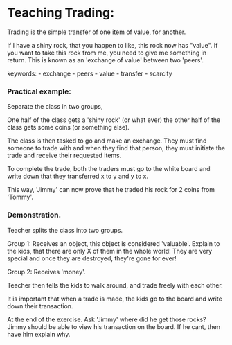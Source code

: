 # Teaching Trading:

Trading is the simple transfer of one item of value, for another.

If I have a shiny rock, that you happen to like, this rock now has "value". If you want to take this rock from me, you need to give me something in return.
This is known as an 'exchange of value' between two 'peers'.

keywords:
	- exchange
	- peers
	- value
	- transfer
	- scarcity

### Practical example:

Separate the class in two groups,

One half of the class gets a 'shiny rock' (or what ever) the other half of the class gets some coins (or something else).

The class is then tasked to go and make an exchange. They must find someone to trade with and when they find that person, they must initiate the trade and receive their requested items. 

To complete the trade, both the traders must go to the white board and write down that they transferred x to y and y to x.

This way, 'Jimmy' can now prove that he traded his rock for 2 coins from 'Tommy'. 

### Demonstration.

Teacher splits the class into two groups. 

Group 1: Receives an object, this object is considered 'valuable'. Explain to the kids, that there are only X of them in the whole world! They are very special and once they are destroyed, they're gone for ever!

Group 2: Receives 'money'. 

Teacher then tells the kids to walk around, and trade freely with each other. 

It is important that when a trade is made, the kids go to the board and write down their transaction. 

At the end of the exercise. Ask 'Jimmy' where did he get those rocks? Jimmy should be able to view his transaction on the board. If he cant, then have him explain why.
